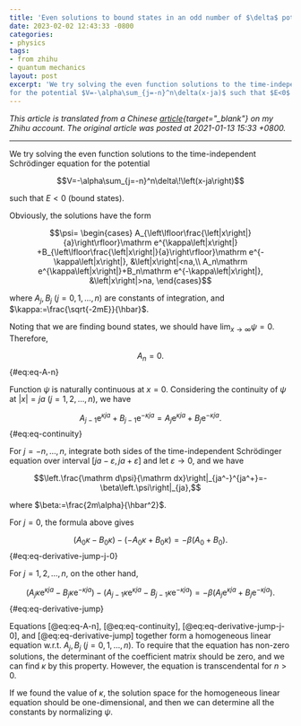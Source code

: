 ```yaml
---
title: 'Even solutions to bound states in an odd number of $\delta$ potential wells'
date: 2023-02-02 12:43:33 -0800
categories:
- physics
tags:
- from zhihu
- quantum mechanics
layout: post
excerpt: 'We try solving the even function solutions to the time-independent Schrödinger equation
for the potential $V=-\alpha\sum_{j=-n}^n\delta(x-ja)$ such that $E<0$ (bound states).'
---
```


*This article is translated from a
Chinese [article](https://zhuanlan.zhihu.com/p/343976387){target="_blank"} on my Zhihu account.
The original article was posted at 2021-01-13 15:33 +0800.*

---

We try solving the even function solutions to the time-independent Schrödinger equation
for the potential

$$V=-\alpha\sum_{j=-n}^n\delta\!\left(x-ja\right)$$

such that $E<0$ (bound states).

Obviously, the solutions have the form

$$\psi=
\begin{cases}
A_{\left\lfloor\frac{\left|x\right|}{a}\right\rfloor}\mathrm e^{\kappa\left|x\right|}
+B_{\left\lfloor\frac{\left|x\right|}{a}\right\rfloor}\mathrm e^{-\kappa\left|x\right|},
&\left|x\right|<na,\\
A_n\mathrm e^{\kappa\left|x\right|}+B_n\mathrm e^{-\kappa\left|x\right|},
&\left|x\right|>na,
\end{cases}$$

where $A_j,B_j$ ($j=0,1,\ldots,n$) are constants of integration,
and $\kappa:=\frac{\sqrt{-2mE}}{\hbar}$.

Noting that we are finding bound states,
we should have $\lim_{x\to\infty}\psi=0$.
Therefore,

$$A_n=0.$$ {#eq:eq-A-n}

Function $\psi$ is naturally continuous at $x=0$.
Considering the continuity of $\psi$ at $\left|x\right|=ja$
($j=1,2,\ldots,n$), we have

$$A_{j-1}\mathrm e^{\kappa ja}+B_{j-1}\mathrm e^{-\kappa ja}=A_j\mathrm e^{\kappa ja}+B_j\mathrm e^{-\kappa ja}.$$ {#eq:eq-continuity}

For $j=-n,\ldots,n$, integrate both sides of the time-independent Schrödinger equation over interval
$\left[ja-\varepsilon,ja+\varepsilon\right]$
and let $\varepsilon\to0$,
and we have

$$\left.\frac{\mathrm d\psi}{\mathrm dx}\right|_{ja^-}^{ja^+}=-\beta\left.\psi\right|_{ja},$$

where $\beta:=\frac{2m\alpha}{\hbar^2}$.

For $j=0$, the formula above gives

$$\left(A_0\kappa-B_0\kappa\right)-\left(-A_0\kappa+B_0\kappa\right)=-\beta\left(A_0+B_0\right).$$ {#eq:eq-derivative-jump-j-0}

For $j=1,2,\ldots,n$, on the other hand,

$$\left(A_j\kappa\mathrm e^{\kappa ja}-B_j\kappa\mathrm e^{-\kappa ja}\right)
-\left(A_{j-1}\kappa\mathrm e^{\kappa ja}-B_{j-1}\kappa\mathrm e^{-\kappa ja}\right)
=-\beta\left(A_j\mathrm e^{\kappa ja}+B_j\mathrm e^{-\kappa ja}\right).$$ {#eq:eq-derivative-jump}

Equations [@eq:eq-A-n], [@eq:eq-continuity], [@eq:eq-derivative-jump-j-0], and [@eq:eq-derivative-jump]
together form a homogeneous linear equation w.r.t. $A_j,B_j$ ($j=0,1,\ldots,n$).
To require that the equation has non-zero solutions,
the determinant of the coefficient matrix should be zero,
and we can find $\kappa$ by this property.
However, the equation is transcendental for $n>0$.

If we found the value of $\kappa$,
the solution space for the homogeneous linear equation should be one-dimensional,
and then we can determine all the constants by normalizing $\psi$.
